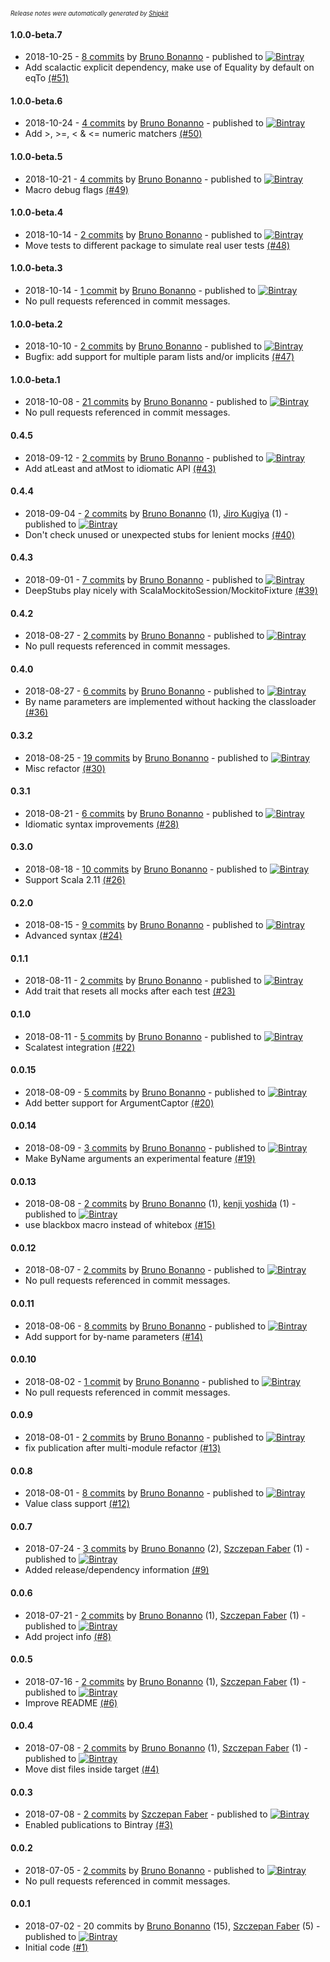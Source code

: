 <sup><sup>*Release notes were automatically generated by [Shipkit](http://shipkit.org/)*</sup></sup>

#### 1.0.0-beta.7
 - 2018-10-25 - [8 commits](https://github.com/mockito/mockito-scala/compare/v1.0.0-beta.6...v1.0.0-beta.7) by [Bruno Bonanno](https://github.com/bbonanno) - published to [![Bintray](https://img.shields.io/badge/Bintray-1.0.0-beta.7-green.svg)](https://bintray.com/mockito/maven/mockito-scala/1.0.0-beta.7)
 - Add scalactic explicit dependency, make use of Equality by default on eqTo [(#51)](https://github.com/mockito/mockito-scala/pull/51)

#### 1.0.0-beta.6
 - 2018-10-24 - [4 commits](https://github.com/mockito/mockito-scala/compare/v1.0.0-beta.5...v1.0.0-beta.6) by [Bruno Bonanno](https://github.com/bbonanno) - published to [![Bintray](https://img.shields.io/badge/Bintray-1.0.0-beta.6-green.svg)](https://bintray.com/mockito/maven/mockito-scala/1.0.0-beta.6)
 - Add >, >=, < & <= numeric matchers [(#50)](https://github.com/mockito/mockito-scala/pull/50)

#### 1.0.0-beta.5
 - 2018-10-21 - [4 commits](https://github.com/mockito/mockito-scala/compare/v1.0.0-beta.4...v1.0.0-beta.5) by [Bruno Bonanno](https://github.com/bbonanno) - published to [![Bintray](https://img.shields.io/badge/Bintray-1.0.0-beta.5-green.svg)](https://bintray.com/mockito/maven/mockito-scala/1.0.0-beta.5)
 - Macro debug flags [(#49)](https://github.com/mockito/mockito-scala/pull/49)

#### 1.0.0-beta.4
 - 2018-10-14 - [2 commits](https://github.com/mockito/mockito-scala/compare/v1.0.0-beta.3...v1.0.0-beta.4) by [Bruno Bonanno](https://github.com/bbonanno) - published to [![Bintray](https://img.shields.io/badge/Bintray-1.0.0-beta.4-green.svg)](https://bintray.com/mockito/maven/mockito-scala/1.0.0-beta.4)
 - Move tests to different package to simulate real user tests [(#48)](https://github.com/mockito/mockito-scala/pull/48)

#### 1.0.0-beta.3
 - 2018-10-14 - [1 commit](https://github.com/mockito/mockito-scala/compare/v1.0.0-beta.2...v1.0.0-beta.3) by [Bruno Bonanno](https://github.com/bbonanno) - published to [![Bintray](https://img.shields.io/badge/Bintray-1.0.0-beta.3-green.svg)](https://bintray.com/mockito/maven/mockito-scala/1.0.0-beta.3)
 - No pull requests referenced in commit messages.

#### 1.0.0-beta.2
 - 2018-10-10 - [2 commits](https://github.com/mockito/mockito-scala/compare/v1.0.0-beta.1...v1.0.0-beta.2) by [Bruno Bonanno](https://github.com/bbonanno) - published to [![Bintray](https://img.shields.io/badge/Bintray-1.0.0-beta.2-green.svg)](https://bintray.com/mockito/maven/mockito-scala/1.0.0-beta.2)
 - Bugfix: add support for multiple param lists and/or implicits [(#47)](https://github.com/mockito/mockito-scala/pull/47)

#### 1.0.0-beta.1
 - 2018-10-08 - [21 commits](https://github.com/mockito/mockito-scala/compare/v0.4.5...v1.0.0-beta.1) by [Bruno Bonanno](https://github.com/bbonanno) - published to [![Bintray](https://img.shields.io/badge/Bintray-1.0.0-beta.1-green.svg)](https://bintray.com/mockito/maven/mockito-scala/1.0.0-beta.1)
 - No pull requests referenced in commit messages.

#### 0.4.5
 - 2018-09-12 - [2 commits](https://github.com/mockito/mockito-scala/compare/v0.4.4...v0.4.5) by [Bruno Bonanno](https://github.com/bbonanno) - published to [![Bintray](https://img.shields.io/badge/Bintray-0.4.5-green.svg)](https://bintray.com/mockito/maven/mockito-scala/0.4.5)
 - Add atLeast and atMost to idiomatic API [(#43)](https://github.com/mockito/mockito-scala/pull/43)

#### 0.4.4
 - 2018-09-04 - [2 commits](https://github.com/mockito/mockito-scala/compare/v0.4.3...v0.4.4) by [Bruno Bonanno](https://github.com/bbonanno) (1), [Jiro Kugiya](https://github.com/jkugiya) (1) - published to [![Bintray](https://img.shields.io/badge/Bintray-0.4.4-green.svg)](https://bintray.com/mockito/maven/mockito-scala/0.4.4)
 - Don't check unused or unexpected stubs for lenient mocks [(#40)](https://github.com/mockito/mockito-scala/pull/40)

#### 0.4.3
 - 2018-09-01 - [7 commits](https://github.com/mockito/mockito-scala/compare/v0.4.2...v0.4.3) by [Bruno Bonanno](https://github.com/bbonanno) - published to [![Bintray](https://img.shields.io/badge/Bintray-0.4.3-green.svg)](https://bintray.com/mockito/maven/mockito-scala/0.4.3)
 - DeepStubs play nicely with ScalaMockitoSession/MockitoFixture [(#39)](https://github.com/mockito/mockito-scala/pull/39)

#### 0.4.2
 - 2018-08-27 - [2 commits](https://github.com/mockito/mockito-scala/compare/v0.4.1...v0.4.2) by [Bruno Bonanno](https://github.com/bbonanno) - published to [![Bintray](https://img.shields.io/badge/Bintray-0.4.2-green.svg)](https://bintray.com/mockito/maven/mockito-scala/0.4.2)
 - No pull requests referenced in commit messages.

#### 0.4.0
 - 2018-08-27 - [6 commits](https://github.com/mockito/mockito-scala/compare/v0.3.2...v0.4.0) by [Bruno Bonanno](https://github.com/bbonanno) - published to [![Bintray](https://img.shields.io/badge/Bintray-0.4.0-green.svg)](https://bintray.com/mockito/maven/mockito-scala/0.4.0)
 - By name parameters are implemented without hacking the classloader [(#36)](https://github.com/mockito/mockito-scala/pull/36)

#### 0.3.2
 - 2018-08-25 - [19 commits](https://github.com/mockito/mockito-scala/compare/v0.3.1...v0.3.2) by [Bruno Bonanno](https://github.com/bbonanno) - published to [![Bintray](https://img.shields.io/badge/Bintray-0.3.2-green.svg)](https://bintray.com/mockito/maven/mockito-scala/0.3.2)
 - Misc refactor [(#30)](https://github.com/mockito/mockito-scala/pull/30)

#### 0.3.1
 - 2018-08-21 - [6 commits](https://github.com/mockito/mockito-scala/compare/v0.3.0...v0.3.1) by [Bruno Bonanno](https://github.com/bbonanno) - published to [![Bintray](https://img.shields.io/badge/Bintray-0.3.1-green.svg)](https://bintray.com/mockito/maven/mockito-scala/0.3.1)
 - Idiomatic syntax improvements [(#28)](https://github.com/mockito/mockito-scala/pull/28)

#### 0.3.0
 - 2018-08-18 - [10 commits](https://github.com/mockito/mockito-scala/compare/v0.2.0...v0.3.0) by [Bruno Bonanno](https://github.com/bbonanno) - published to [![Bintray](https://img.shields.io/badge/Bintray-0.3.0-green.svg)](https://bintray.com/mockito/maven/mockito-scala/0.3.0)
 - Support Scala 2.11 [(#26)](https://github.com/mockito/mockito-scala/pull/26)

#### 0.2.0
 - 2018-08-15 - [9 commits](https://github.com/mockito/mockito-scala/compare/v0.1.1...v0.2.0) by [Bruno Bonanno](https://github.com/bbonanno) - published to [![Bintray](https://img.shields.io/badge/Bintray-0.2.0-green.svg)](https://bintray.com/mockito/maven/mockito-scala/0.2.0)
 - Advanced syntax [(#24)](https://github.com/mockito/mockito-scala/pull/24)

#### 0.1.1
 - 2018-08-11 - [2 commits](https://github.com/mockito/mockito-scala/compare/v0.1.0...v0.1.1) by [Bruno Bonanno](https://github.com/bbonanno) - published to [![Bintray](https://img.shields.io/badge/Bintray-0.1.1-green.svg)](https://bintray.com/mockito/maven/mockito-scala/0.1.1)
 - Add trait that resets all mocks after each test [(#23)](https://github.com/mockito/mockito-scala/pull/23)

#### 0.1.0
 - 2018-08-11 - [5 commits](https://github.com/mockito/mockito-scala/compare/v0.0.15...v0.1.0) by [Bruno Bonanno](https://github.com/bbonanno) - published to [![Bintray](https://img.shields.io/badge/Bintray-0.1.0-green.svg)](https://bintray.com/mockito/maven/mockito-scala/0.1.0)
 - Scalatest integration [(#22)](https://github.com/mockito/mockito-scala/pull/22)

#### 0.0.15
 - 2018-08-09 - [5 commits](https://github.com/mockito/mockito-scala/compare/v0.0.14...v0.0.15) by [Bruno Bonanno](https://github.com/bbonanno) - published to [![Bintray](https://img.shields.io/badge/Bintray-0.0.15-green.svg)](https://bintray.com/mockito/maven/mockito-scala/0.0.15)
 - Add better support for ArgumentCaptor [(#20)](https://github.com/mockito/mockito-scala/pull/20)

#### 0.0.14
 - 2018-08-09 - [3 commits](https://github.com/mockito/mockito-scala/compare/v0.0.13...v0.0.14) by [Bruno Bonanno](https://github.com/bbonanno) - published to [![Bintray](https://img.shields.io/badge/Bintray-0.0.14-green.svg)](https://bintray.com/mockito/maven/mockito-scala/0.0.14)
 - Make ByName arguments an experimental feature [(#19)](https://github.com/mockito/mockito-scala/pull/19)

#### 0.0.13
 - 2018-08-08 - [2 commits](https://github.com/mockito/mockito-scala/compare/v0.0.12...v0.0.13) by [Bruno Bonanno](https://github.com/bbonanno) (1), [kenji yoshida](https://github.com/xuwei-k) (1) - published to [![Bintray](https://img.shields.io/badge/Bintray-0.0.13-green.svg)](https://bintray.com/mockito/maven/mockito-scala/0.0.13)
 - use blackbox macro instead of whitebox [(#15)](https://github.com/mockito/mockito-scala/pull/15)

#### 0.0.12
 - 2018-08-07 - [2 commits](https://github.com/mockito/mockito-scala/compare/v0.0.11...v0.0.12) by [Bruno Bonanno](https://github.com/bbonanno) - published to [![Bintray](https://img.shields.io/badge/Bintray-0.0.12-green.svg)](https://bintray.com/mockito/maven/mockito-scala/0.0.12)
 - No pull requests referenced in commit messages.

#### 0.0.11
 - 2018-08-06 - [8 commits](https://github.com/mockito/mockito-scala/compare/v0.0.10...v0.0.11) by [Bruno Bonanno](https://github.com/bbonanno) - published to [![Bintray](https://img.shields.io/badge/Bintray-0.0.11-green.svg)](https://bintray.com/mockito/maven/mockito-scala/0.0.11)
 - Add support for by-name parameters [(#14)](https://github.com/mockito/mockito-scala/pull/14)

#### 0.0.10
 - 2018-08-02 - [1 commit](https://github.com/mockito/mockito-scala/compare/v0.0.9...v0.0.10) by [Bruno Bonanno](https://github.com/bbonanno) - published to [![Bintray](https://img.shields.io/badge/Bintray-0.0.10-green.svg)](https://bintray.com/mockito/maven/mockito-scala/0.0.10)
 - No pull requests referenced in commit messages.

#### 0.0.9
 - 2018-08-01 - [2 commits](https://github.com/mockito/mockito-scala/compare/v0.0.8...v0.0.9) by [Bruno Bonanno](https://github.com/bbonanno) - published to [![Bintray](https://img.shields.io/badge/Bintray-0.0.9-green.svg)](https://bintray.com/mockito/maven/mockito-scala/0.0.9)
 - fix publication after multi-module refactor [(#13)](https://github.com/mockito/mockito-scala/pull/13)

#### 0.0.8
 - 2018-08-01 - [8 commits](https://github.com/mockito/mockito-scala/compare/v0.0.7...v0.0.8) by [Bruno Bonanno](https://github.com/bbonanno) - published to [![Bintray](https://img.shields.io/badge/Bintray-0.0.8-green.svg)](https://bintray.com/mockito/maven/mockito-scala/0.0.8)
 - Value class support [(#12)](https://github.com/mockito/mockito-scala/pull/12)

#### 0.0.7
 - 2018-07-24 - [3 commits](https://github.com/mockito/mockito-scala/compare/v0.0.6...v0.0.7) by [Bruno Bonanno](https://github.com/bbonanno) (2), [Szczepan Faber](https://github.com/mockitoguy) (1) - published to [![Bintray](https://img.shields.io/badge/Bintray-0.0.7-green.svg)](https://bintray.com/mockito/maven/mockito-scala/0.0.7)
 - Added release/dependency information [(#9)](https://github.com/mockito/mockito-scala/pull/9)

#### 0.0.6
 - 2018-07-21 - [2 commits](https://github.com/mockito/mockito-scala/compare/v0.0.5...v0.0.6) by [Bruno Bonanno](https://github.com/bbonanno) (1), [Szczepan Faber](https://github.com/mockitoguy) (1) - published to [![Bintray](https://img.shields.io/badge/Bintray-0.0.6-green.svg)](https://bintray.com/mockito/maven/mockito-scala/0.0.6)
 - Add project info [(#8)](https://github.com/mockito/mockito-scala/pull/8)

#### 0.0.5
 - 2018-07-16 - [2 commits](https://github.com/mockito/mockito-scala/compare/v0.0.4...v0.0.5) by [Bruno Bonanno](https://github.com/bbonanno) (1), [Szczepan Faber](https://github.com/mockitoguy) (1) - published to [![Bintray](https://img.shields.io/badge/Bintray-0.0.5-green.svg)](https://bintray.com/mockito/maven/mockito-scala/0.0.5)
 - Improve README [(#6)](https://github.com/mockito/mockito-scala/pull/6)

#### 0.0.4
 - 2018-07-08 - [2 commits](https://github.com/mockito/mockito-scala/compare/v0.0.3...v0.0.4) by [Bruno Bonanno](https://github.com/bbonanno) (1), [Szczepan Faber](https://github.com/mockitoguy) (1) - published to [![Bintray](https://img.shields.io/badge/Bintray-0.0.4-green.svg)](https://bintray.com/mockito/maven/mockito-scala/0.0.4)
 - Move dist files inside target [(#4)](https://github.com/mockito/mockito-scala/pull/4)

#### 0.0.3
 - 2018-07-08 - [2 commits](https://github.com/mockito/mockito-scala/compare/v0.0.2...v0.0.3) by [Szczepan Faber](https://github.com/mockitoguy) - published to [![Bintray](https://img.shields.io/badge/Bintray-0.0.3-green.svg)](https://bintray.com/mockito/maven/mockito-scala/0.0.3)
 - Enabled publications to Bintray [(#3)](https://github.com/mockito/mockito-scala/pull/3)

#### 0.0.2
 - 2018-07-05 - [2 commits](https://github.com/mockito/mockito-scala/compare/v0.0.1...v0.0.2) by [Bruno Bonanno](https://github.com/bbonanno) - published to [![Bintray](https://img.shields.io/badge/Bintray-0.0.2-green.svg)](https://bintray.com/mockito/maven/mockito-scala/0.0.2)
 - No pull requests referenced in commit messages.

#### 0.0.1
 - 2018-07-02 - 20 commits by [Bruno Bonanno](https://github.com/bbonanno) (15), [Szczepan Faber](https://github.com/mockitoguy) (5) - published to [![Bintray](https://img.shields.io/badge/Bintray-0.0.1-green.svg)](https://bintray.com/mockito/maven/mockito-scala/0.0.1)
 - Initial code [(#1)](https://github.com/mockito/mockito-scala/pull/1)

